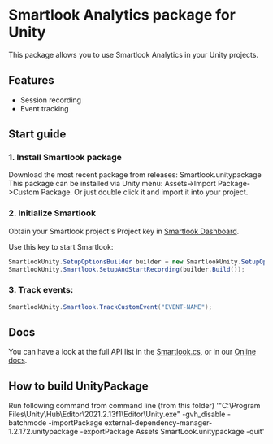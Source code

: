 # Smartlook Analytics package for Unity

This package allows you to use Smartlook Analytics in your Unity projects.

## Features

* Session recording
* Event tracking

## Start guide

### 1. Install Smartlook package

Download the most recent package from releases: Smartlook.unitypackage
This package can be installed via Unity menu: Assets->Import Package->Custom Package.
Or just double click it and import it into your project.

### 2. Initialize Smartlook

Obtain your Smartlook project's Project key in [Smartlook Dashboard](https://app.smartlook.com).

Use this key to start Smartlook:

```csharp
SmartlookUnity.SetupOptionsBuilder builder = new SmartlookUnity.SetupOptionsBuilder("YOUR-SMARTLOOK-PROJECT-KEY");
SmartlookUnity.Smartlook.SetupAndStartRecording(builder.Build());
```

### 3. Track events:

```csharp
SmartlookUnity.Smartlook.TrackCustomEvent("EVENT-NAME");
```

## Docs

You can have a look at the full API list in the [Smartlook.cs](Assets/Smartlook/SmartlookAnalytics/Scripts/Smartlook.cs), or in our [Online docs](https://mobile.developer.smartlook.com/v1.0/reference/unity-sdk-installation).

## How to build UnityPackage

 Run following command from command line (from this folder)
'"C:\Program Files\Unity\Hub\Editor\2021.2.13f1\Editor\Unity.exe" -gvh_disable -batchmode -importPackage external-dependency-manager-1.2.172.unitypackage -exportPackage Assets SmartLook.unitypackage -quit'
